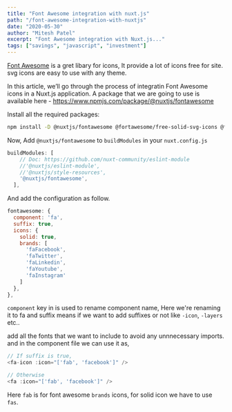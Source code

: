 ```yaml
---
title: "Font Awesome integration with nuxt.js"
path: "/font-awesome-integration-with-nuxtjs"
date: "2020-05-30"
author: "Mitesh Patel"
excerpt: "Font Awesome integration with Nuxt.js..."
tags: ["savings", "javascript", "investment"]
---
```


[Font Awesome](https://fontawesome.com/) is a gret libary for icons, It provide a lot of icons free for site. svg icons are easy to use with any theme.

In this article, we’ll go through the process of integratin Font Awesome icons in a Nuxt.js application. A package that we are going to use is available here - https://www.npmjs.com/package/@nuxtjs/fontawesome

Install all the required packages:

```bash
npm install -D @nuxtjs/fontawesome @fortawesome/free-solid-svg-icons @fortawesome/free-brands-svg-icons
```

Now, Add `@nuxtjs/fontawesome` to `buildModules` in your `nuxt.config.js`

```JavaScript
buildModules: [
    // Doc: https://github.com/nuxt-community/eslint-module
    //'@nuxtjs/eslint-module',
    //'@nuxtjs/style-resources',
    '@nuxtjs/fontawesome',
  ],
```

And add the configuration as follow.

```JavaScript
fontawesome: {
  component: 'fa',
  suffix: true,
  icons: {
    solid: true,
    brands: [
      'faFacebook',
      'faTwitter',
      'faLinkedin',
      'faYoutube',
      'faInstagram'
    ]
  },
},
```

`component` key in is used to rename component name, Here we're renaming it to fa and suffix means if we want to add suffixes or not like `-icon`, `-layers` etc..

add all the fonts that we want to include to avoid any unnnecessary imports. and in the component file we can use it as,

```JavaScript
// If suffix is true,
<fa-icon :icon="['fab', 'facebook']" />

// Otherwise
<fa :icon="['fab', 'facebook']" />
```

Here `fab` is for font awesome `brands` icons, for solid icon we have to use `fas`.
